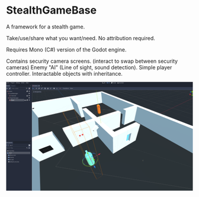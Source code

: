 # StealthGameBase
A framework for a stealth game.

Take/use/share what you want/need.
No attribution required.

Requires Mono (C#) version of the Godot engine.

Contains security camera screens. (interact to swap between security cameras)
Enemy "AI" (Line of sight, sound detection).
Simple player controller.
Interactable objects with inheritance.

<img src="Screenshot.png"/>
